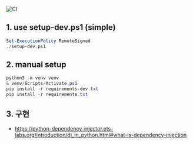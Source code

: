 ![CI](../../workflows/CI/badge.svg)

## 1. use setup-dev.ps1 (simple)
```powershell
Set-ExecutionPolicy RemoteSigned
./setup-dev.ps1
```

## 2. manual setup
```powershell
python3 -m venv venv
& venv/Scripts/Activate.ps1
pip install -r requirements-dev.txt
pip install -r requirements.txt
```

## 3. 구현
- https://python-dependency-injector.ets-labs.org/introduction/di_in_python.html#what-is-dependency-injection